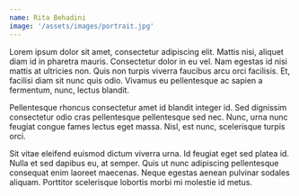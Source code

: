 ```yaml
---
name: Rita Behadini
image: '/assets/images/portrait.jpg'
---
```


Lorem ipsum dolor sit amet, consectetur adipiscing elit. Mattis nisi, aliquet diam id in pharetra mauris. Consectetur dolor in eu vel. Nam egestas id nisi mattis at ultricies non. Quis non turpis viverra faucibus arcu orci facilisis. Et, facilisi diam sit nunc quis odio. Vivamus eu pellentesque ac sapien a fermentum, nunc, lectus blandit. 


Pellentesque rhoncus consectetur amet id blandit integer id. Sed dignissim consectetur odio cras pellentesque pellentesque sed nec. Nunc, urna nunc feugiat congue fames lectus eget massa. Nisl, est nunc, scelerisque turpis orci.


Sit vitae eleifend euismod dictum viverra urna. Id feugiat eget sed platea id. Nulla et sed dapibus eu, at semper. Quis ut nunc adipiscing pellentesque consequat enim laoreet maecenas. Neque egestas aenean pulvinar sodales aliquam. Porttitor scelerisque lobortis morbi mi molestie id metus.